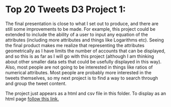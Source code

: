 # Top 20 Tweets D3 Project 1:

The final presentation is close to what I set out to produce, and there are still some improvements to be made. For example, this project could be extended to include the ability of a user to input any equation of the attributes (including more attributes and things like Logarithms etc). Seeing the final product makes me realize that representing the attributes geometrically as I have limits the number of accounts that can be displayed, and so this is as far as I will go with this project (although I am thinking about other smaller data sets that could be usefully displayed in this way). Also, most people are not going to be interested in things like ratios of numerical attributes. Most people are probably more interested in the tweets themselves, so my next project is to find a way to search through and group the tweet content. 

The project just appears as a html and csv file in this folder. To display as an html page [follow this link.](https://htmlpreview.github.io/?https://github.com/TheDohn/TheDohn.github.io/blob/master/Twitter_Elections_Integrity_Archive/Twitter_Elections_Integrity_Archive_Project1.html)
